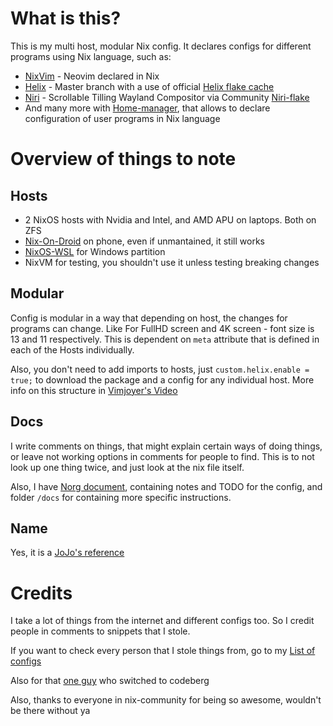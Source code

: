 # What is this?
This is my multi host, modular Nix config. It declares configs for different programs using Nix language, such as:
- [NixVim](https://github.com/nix-community/nixvim) - Neovim declared in Nix
- [Helix](https://github.com/helix-editor/helix) - Master branch with a use of official [Helix flake cache](https://app.cachix.org/cache/helix)
- [Niri](https://github.com/YaLTeR/niri) - Scrollable Tilling Wayland Compositor via Community [Niri-flake](https://github.com/sodiboo/niri-flake)
- And many more with [Home-manager](https://github.com/nix-community/home-manager), that allows to declare configuration of user programs in Nix language

# Overview of things to note

## Hosts

- 2 NixOS hosts with Nvidia and Intel, and AMD APU on laptops. Both on ZFS
- [Nix-On-Droid](https://github.com/nix-community/nix-on-droid) on phone, even if unmantained, it still works
- [NixOS-WSL](https://github.com/nix-community/NixOS-WSL) for Windows partition
- NixVM for testing, you shouldn't use it unless testing breaking changes

## Modular

Config is modular in a way that depending on host, the changes for programs can change. Like For FullHD screen and 4K screen - font size is 13 and 11 respectively. This is dependent on `meta` attribute that is defined in each of the Hosts individually.

Also, you don't need to add imports to hosts, just `custom.helix.enable = true;` to download the package and a config for any individual host. More info on this structure in [Vimjoyer's Video](https://youtu.be/vYc6IzKvAJQ?si=lbmSaiIeaIzAL_Xi)

## Docs
I write comments on things, that might explain certain ways of doing things, or leave not working options in comments for people to find. This is to not look up one thing twice, and just look at the nix file itself.

Also, I have [Norg document](./nix.norg), containing notes and TODO for the config, and folder `/docs` for containing more specific instructions.

## Name

Yes, it is a [JoJo's reference](https://github.com/user-attachments/assets/7c467d52-a430-4bb3-9493-a5ffa0d69dd4)

# Credits
I take a lot of things from the internet and different configs too. So I credit people in comments to snippets that I stole.

If you want to check every person that I stole things from, go to my [List of configs](https://github.com/stars/Ladas552/lists/nix-flakes)

Also for that [one guy](https://codeberg.org/Dich0tomy/blizzard) who switched to codeberg

Also, thanks to everyone in nix-community for being so awesome, wouldn't be there without ya
